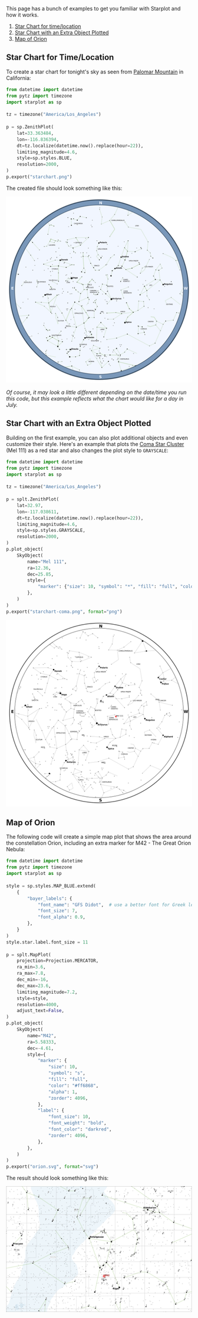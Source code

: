 This page has a bunch of examples to get you familiar with Starplot and how it works.

1. [Star Chart for time/location](#star-chart-for-timelocation)
2. [Star Chart with an Extra Object Plotted](#star-chart-with-an-extra-object-plotted)
3. [Map of Orion](#map-of-orion)

## Star Chart for Time/Location
To create a star chart for tonight's sky as seen from [Palomar Mountain](https://en.wikipedia.org/wiki/Palomar_Mountain) in California:

```python
from datetime import datetime
from pytz import timezone
import starplot as sp

tz = timezone("America/Los_Angeles")

p = sp.ZenithPlot(
    lat=33.363484, 
    lon=-116.836394,
    dt=tz.localize(datetime.now().replace(hour=22)),
    limiting_magnitude=4.6,
    style=sp.styles.BLUE,
    resolution=2000,
)
p.export("starchart.png")
```
The created file should look something like this:

![starchart-blue](images/starchart-blue.png)

*Of course, it may look a little different depending on the date/time you run this code, but this example reflects what the chart would like for a day in July.*


## Star Chart with an Extra Object Plotted

Building on the first example, you can also plot additional objects and even customize their style. Here's an example that plots the [Coma Star Cluster](https://en.wikipedia.org/wiki/Coma_Star_Cluster) (Mel 111) as a red star and also changes the plot style to `GRAYSCALE`:

```python
from datetime import datetime
from pytz import timezone
import starplot as sp

tz = timezone("America/Los_Angeles")

p = splt.ZenithPlot(
    lat=32.97,
    lon=-117.038611,
    dt=tz.localize(datetime.now().replace(hour=22)),
    limiting_magnitude=4.6,
    style=sp.styles.GRAYSCALE,
    resolution=2000,
)
p.plot_object(
    SkyObject(
        name="Mel 111",
        ra=12.36,
        dec=25.85,
        style={
            "marker": {"size": 10, "symbol": "*", "fill": "full", "color": "red"}
        },
    )
)
p.export("starchart-coma.png", format="png")

```

![zenith-coma](images/zenith-coma.png)


## Map of Orion

The following code will create a simple map plot that shows the area around the constellation Orion, including an extra marker for M42 - The Great Orion Nebula:

```python
from datetime import datetime
from pytz import timezone
import starplot as sp

style = sp.styles.MAP_BLUE.extend(
    {
        "bayer_labels": {
            "font_name": "GFS Didot",  # use a better font for Greek letters
            "font_size": 7,
            "font_alpha": 0.9,
        },
    }
)
style.star.label.font_size = 11

p = splt.MapPlot(
    projection=Projection.MERCATOR,
    ra_min=3.6,
    ra_max=7.8,
    dec_min=-16,
    dec_max=23.6,
    limiting_magnitude=7.2,
    style=style,
    resolution=4000,
    adjust_text=False,
)
p.plot_object(
    SkyObject(
        name="M42",
        ra=5.58333,
        dec=-4.61,
        style={
            "marker": {
                "size": 10,
                "symbol": "s",
                "fill": "full",
                "color": "#ff6868",
                "alpha": 1,
                "zorder": 4096,
            },
            "label": {
                "font_size": 10,
                "font_weight": "bold",
                "font_color": "darkred",
                "zorder": 4096,
            },
        },
    )
)
p.export("orion.svg", format="svg")


```
The result should look something like this:

![map-orion](images/mercator-orion.png)
